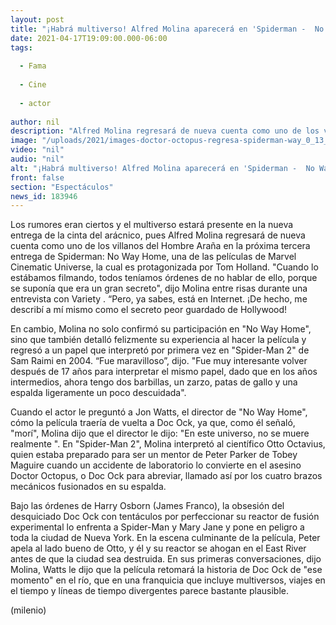 ```yaml
---
layout: post
title: "¡Habrá multiverso! Alfred Molina aparecerá en 'Spiderman -  No Way Home' como Doctor Octopus"
date: 2021-04-17T19:09:00.000-06:00
tags:
  
  - Fama
  
  - Cine
  
  - actor
  
author: nil
description: "Alfred Molina regresará de nueva cuenta como uno de los villanos más emblemáticos del Hombre Araña. "
image: "/uploads/2021/images-doctor-octopus-regresa-spiderman-way_0_13_1200_747.jpg"
video: "nil"
audio: "nil"
alt: "¡Habrá multiverso! Alfred Molina aparecerá en 'Spiderman -  No Way Home' como Doctor Octopus"
front: false
section: "Espectáculos"
news_id: 183946
---
```


Los rumores eran ciertos y el multiverso estará presente en la nueva entrega de la cinta del arácnico, pues Alfred Molina regresará de nueva cuenta como uno de los villanos del Hombre Araña en la próxima tercera entrega de Spiderman: No Way Home, una de las películas de Marvel Cinematic Universe, la cual es protagonizada por Tom Holland. "Cuando lo estábamos filmando, todos teníamos órdenes de no hablar de ello, porque se suponía que era un gran secreto", dijo Molina entre risas durante una entrevista con Variety . “Pero, ya sabes, está en Internet. ¡De hecho, me describí a mí mismo como el secreto peor guardado de Hollywood! 

En cambio, Molina no solo confirmó su participación en "No Way Home", sino que también detalló felizmente su experiencia al hacer la película y regresó a un papel que interpretó por primera vez en "Spider-Man 2" de Sam Raimi en 2004. “Fue maravilloso”, dijo. "Fue muy interesante volver después de 17 años para interpretar el mismo papel, dado que en los años intermedios, ahora tengo dos barbillas, un zarzo, patas de gallo y una espalda ligeramente un poco descuidada". 

Cuando el actor le preguntó a Jon Watts, el director de "No Way Home", cómo la película traería de vuelta a Doc Ock, ya que, como él señaló, "morí", Molina dijo que el director le dijo: "En este universo, no se muere realmente ". En "Spider-Man 2", Molina interpretó al científico Otto Octavius, quien estaba preparado para ser un mentor de Peter Parker de Tobey Maguire cuando un accidente de laboratorio lo convierte en el asesino Doctor Octopus, o Doc Ock para abreviar, llamado así por los cuatro brazos mecánicos fusionados en su espalda. 

Bajo las órdenes de Harry Osborn (James Franco), la obsesión del desquiciado Doc Ock con tentáculos por perfeccionar su reactor de fusión experimental lo enfrenta a Spider-Man y Mary Jane y pone en peligro a toda la ciudad de Nueva York. En la escena culminante de la película, Peter apela al lado bueno de Otto, y él y su reactor se ahogan en el East River antes de que la ciudad sea destruida. En sus primeras conversaciones, dijo Molina, Watts le dijo que la película retomará la historia de Doc Ock de "ese momento" en el río, que en una franquicia que incluye multiversos, viajes en el tiempo y líneas de tiempo divergentes parece bastante plausible. 

(milenio)
